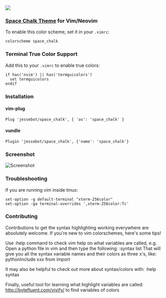![](./logo.png)

### [Space Chalk Theme](https://.github.io/) for Vim/Neovim

To enable this color scheme, set it in your `.vimrc`:

```vim
colorscheme space_chalk 
```

### Terminal True Color Support ###

Add this to your `.vimrc` to enable true colors:

```vim
if has('nvim') || has('termguicolors')
  set termguicolors
endif
```

### Installation

#### vim-plug ###
```
Plug 'jessebot/space_chalk', { 'as': 'space_chalk' }
```

#### vundle ###
```
Plugin 'jessebot/space_chalk', {'name': 'space_chalk'}
```

### Screenshot ###

![Screenshot](./images/screenshots/)

### Troubleshooting ###
 If you are running vim inside tmux:

```tmux
set-option -g default-terminal "xterm-256color"
set-option -ga terminal-overrides ',xterm-256color:Tc'
```

### Contributing ###

Contributions to get the syntax highlighting working everywhere are absolutely
welcome. If you're new to vim colorschemes, here's some tips!

Use :help command to check vim help on what variables are called, e.g.
Open a python file in vim and then type the following:
               :syntax list
That will give you all the syntax variable names and their colors as
three x's, like: pythonInclude  xxx from import

It may also be helpful to check out more about syntax/colors with:
               :help syntax 

Finally, useful tool for learning what highlight variables are called:
http://bytefluent.com/vivify/ to find variables of colors
